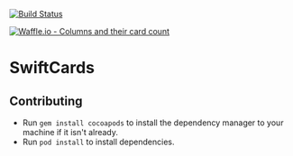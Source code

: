 [![Build Status](https://travis-ci.com/IrinaSTA/swiftcards.svg?branch=master)](https://travis-ci.org/IrinaSTA/swiftcards)

[![Waffle.io - Columns and their card count](https://badge.waffle.io/IrinaSTA/swiftcards.svg?columns=all)](https://waffle.io/IrinaSTA/swiftcards)

# SwiftCards

## Contributing

* Run `gem install cocoapods` to install the dependency manager to your machine if it isn't already.
* Run `pod install` to install dependencies.
